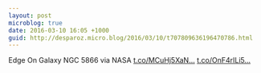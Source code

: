 ```yaml
---
layout: post
microblog: true
date: 2016-03-10 16:05 +1000
guid: http://desparoz.micro.blog/2016/03/10/t707809636196470786.html
---
```

Edge On Galaxy NGC 5866  via NASA [t.co/MCuHj5XaN...](https://t.co/MCuHj5XaNR) [t.co/OnF4rILi5...](https://t.co/OnF4rILi5z)
